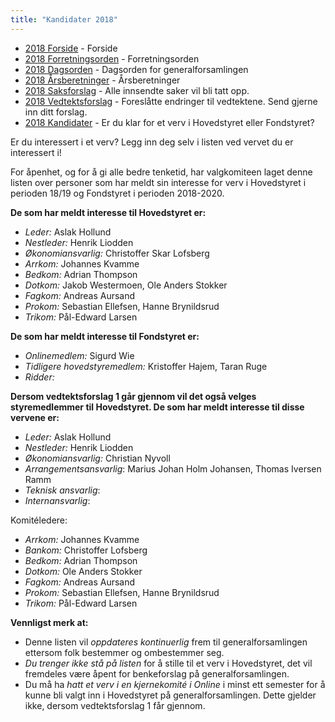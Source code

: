 ```yaml
---
title: "Kandidater 2018"
---
```


* [2018 Forside](/wiki/online/generalforsamlingen/genfors2018)   - Forside
* [2018 Forretningsorden](/wiki/online/generalforsamlingen/genfors2018/forretningsorden) - Forretningsorden
* [2018 Dagsorden](/wiki/online/generalforsamlingen/genfors2018/dagsorden) - Dagsorden for generalforsamlingen
* [2018 Årsberetninger](/wiki/online/generalforsamlingen/genfors2018/aarsberetninger) - Årsberetninger
* [2018 Saksforslag](/wiki/online/generalforsamlingen/genfors2018/saksforslag) - Alle innsendte saker vil bli tatt opp.
* [2018 Vedtektsforslag](/wiki/online/generalforsamlingen/genfors2018/vedtekstforslag) - Foreslåtte endringer til vedtektene. Send gjerne inn ditt forslag.
* [2018 Kandidater](/wiki/online/generalforsamlingen/genfors2018/valg) - Er du klar for et verv i Hovedstyret eller Fondstyret? 

Er du interessert i et verv? Legg inn deg selv i listen ved vervet du er interessert i!

For åpenhet, og for å gi alle bedre tenketid, har valgkomiteen laget denne listen over personer som har meldt sin interesse for verv i Hovedstyret i perioden 18/19 og Fondstyret i perioden 2018-2020. 

**De som har meldt interesse til Hovedstyret er:**

* *Leder:*   Aslak Hollund
* *Nestleder:* Henrik Liodden
* *Økonomiansvarlig:*  Christoffer Skar Lofsberg
* *Arrkom:* Johannes Kvamme  
* *Bedkom:*  Adrian Thompson
* *Dotkom:*  Jakob Westermoen, Ole Anders Stokker
* *Fagkom:*  Andreas Aursand
* *Prokom:*  Sebastian Ellefsen, Hanne Brynildsrud
* *Trikom:*  Pål-Edward Larsen 

**De som har meldt interesse til Fondstyret er:**

* *Onlinemedlem:* Sigurd Wie
* *Tidligere hovedstyremedlem:* Kristoffer Hajem, Taran Ruge  
* *Ridder:*

**Dersom vedtektsforslag 1 går gjennom vil det også velges styremedlemmer til Hovedstyret. De som har meldt interesse til disse vervene er:**  

* *Leder:*   Aslak Hollund  
* *Nestleder:* Henrik Liodden  
* *Økonomiansvarlig:* Christian Nyvoll
* *Arrangementsansvarlig*: Marius Johan Holm Johansen, Thomas Iversen Ramm
* *Teknisk ansvarlig*:  
* *Internansvarlig*:  

Komitéledere:

* *Arrkom:* Johannes Kvamme
* *Bankom:* Christoffer Lofsberg
* *Bedkom:*  Adrian Thompson
* *Dotkom:* Ole Anders Stokker
* *Fagkom:*  Andreas Aursand
* *Prokom:*  Sebastian Ellefsen, Hanne Brynildsrud
* *Trikom:*  Pål-Edward Larsen 

**Vennligst merk at:**

* Denne listen vil *oppdateres kontinuerlig* frem til generalforsamlingen ettersom folk bestemmer og ombestemmer seg.
* *Du trenger ikke stå på listen* for å stille til et verv i Hovedstyret, det vil fremdeles være åpent for benkeforslag på generalforsamlingen.
* Du må ha *hatt et verv i en kjernekomité i Online* i minst ett semester for å kunne bli valgt inn i Hovedstyret på generalforsamlingen. Dette gjelder ikke, dersom vedtektsforslag 1 får gjennom.